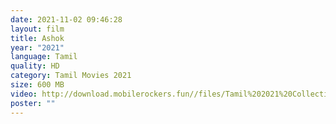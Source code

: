 ```yaml
---
date: 2021-11-02 09:46:28
layout: film
title: Ashok
year: "2021"
language: Tamil
quality: HD
category: Tamil Movies 2021
size: 600 MB
video: http://download.mobilerockers.fun//files/Tamil%202021%20Collection/Ashok%20(2021)/Ashok%20(2021)%20Full%20Movies/Ashok%20(2021)%20HDRip/Ashok%20(2021)%20HDRip%20Single%20Part.mp4
poster: ""
---
```

